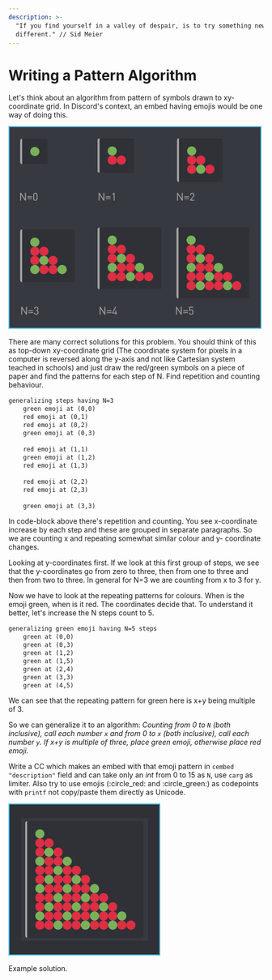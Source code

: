 ```yaml
---
description: >-
  "If you find yourself in a valley of despair, is to try something new and
  different." // Sid Meier
---
```


# Writing a Pattern Algorithm

Let's think about an algorithm from pattern of symbols drawn to xy-coordinate grid. In Discord's context, an embed having emojis would be one way of doing this. 

![The output of the algorithm for N=0 to N=5.](../../.gitbook/assets/patternofemojis.png)

There are many correct solutions for this problem. You should think of this as top-down xy-coordinate grid \(The coordinate system for pixels in a computer is reversed along the y-axis and not like Cartesian system teached in schools\) and just draw the red/green symbols on a piece of paper and find the patterns for each step of N. Find repetition and counting behaviour.

```text
generalizing steps having N=3
    green emoji at (0,0)
    red emoji at (0,1)
    red emoji at (0,2)
    green emoji at (0,3)
    
    red emoji at (1,1)
    green emoji at (1,2)
    red emoji at (1,3)
    
    red emoji at (2,2)
    red emoji at (2,3)
    
    green emoji at (3,3)
```

In code-block above there's repetition and counting. You see x-coordinate increase by each step and these  are grouped in separate paragraphs. So we are counting x and repeating somewhat similar colour and y- coordinate changes.

Looking at y-coordinates first. If we look at this first group of steps, we see that the y-coordinates go from zero to three, then from one to three and then from two to three. In general for N=3 we are counting from x to 3 for y.

Now we have to look at the repeating patterns for colours. When is the emoji green, when is it red. The coordinates decide that. To understand it better, let's increase the N steps count to 5.

```text
generalizing green emoji having N=5 steps
    green at (0,0)
    green at (0,3)
    green at (1,2)
    green at (1,5)
    green at (2,4)
    green at (3,3)
    green at (4,5)
```

We can see that the repeating pattern for green here is x+y being multiple  of 3. 

So we can generalize it to an algorithm: _Counting from 0 to `N` \(both inclusive\), call each number `x` and from 0 to `x` \(both inclusive\), call each number `y`. If x+y is multiple of three, place green emoji, otherwise place red emoji._

Write a CC which makes an embed with that emoji pattern in `cembed` `"description"` field and can take only an _int_ from 0 to 15 as `N`, use `carg` as limiter. Also try to use emojis \(:circle\_red: and :circle\_green:\) as codepoints with `printf` not copy/paste them directly as Unicode.

![If N=10 this should be returned.](../../.gitbook/assets/patternofemojis_n10.png)

Example solution.

